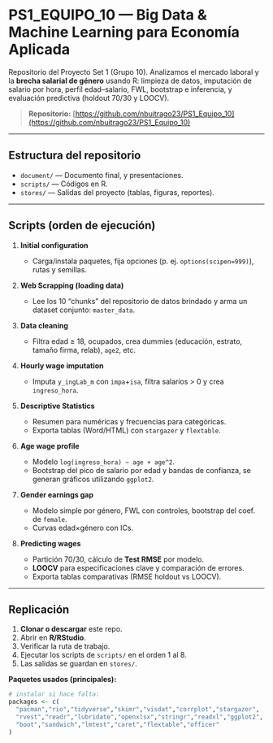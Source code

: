 # PS1_EQUIPO_10 — Big Data & Machine Learning para Economía Aplicada

Repositorio del Proyecto Set 1 (Grupo 10). Analizamos el mercado laboral y la **brecha salarial de género** usando R: limpieza de datos, imputación de salario por hora, perfil edad–salario, FWL, bootstrap e inferencia, y evaluación predictiva (holdout 70/30 y LOOCV).

> **Repositorio:** [https://github.com/nbuitrago23/PS1_Equipo_10](https://github.com/nbuitrago23/PS1_Equipo_10)

---

## Estructura del repositorio

- `document/` — Documento final, y presentaciones.  
- `scripts/` — Códigos en R.  
- `stores/` — Salidas del proyecto (tablas, figuras, reportes).

---

## Scripts (orden de ejecución)

1. **Initial configuration**  
   - Carga/instala paquetes, fija opciones (p. ej. `options(scipen=999)`), rutas y semillas.

2. **Web Scrapping (loading data)**  
   - Lee los 10 “chunks” del repositorio de datos brindado y arma un dataset conjunto: `master_data`.

3. **Data cleaning**  
   - Filtra edad ≥ 18, ocupados, crea dummies (educación, estrato, tamaño firma, relab), `age2`, etc.

4. **Hourly wage imputation**  
   - Imputa `y_ingLab_m` con `impa`+`isa`, filtra salarios > 0 y crea `ingreso_hora`.

5. **Descriptive Statistics**  
   - Resumen para numéricas y frecuencias para categóricas.  
   - Exporta tablas (Word/HTML) con `stargazer` y `flextable`.

6. **Age wage profile**  
   - Modelo `log(ingreso_hora) ~ age + age^2`.  
   - Bootstrap del pico de salario por edad y bandas de confianza, se generan gráficos utilizando `ggplot2`.

7. **Gender earnings gap**  
   - Modelo simple por género, FWL con controles, bootstrap del coef. de `female`.  
   - Curvas edad×género con ICs.

8. **Predicting wages**  
   - Partición 70/30, cálculo de **Test RMSE** por modelo.  
   - **LOOCV** para especificaciones clave y comparación de errores.  
   - Exporta tablas comparativas (RMSE holdout vs LOOCV).

---

## Replicación

1. **Clonar o descargar** este repo.  
2. Abrir en **R/RStudio**.  
3. Verificar la ruta de trabajo.  
4. Ejecutar los scripts de `scripts/` en el orden 1 al 8.  
5. Las salidas se guardan en `stores/`.

**Paquetes usados (principales):**
```r
# instalar si hace falta:
packages <- c(
  "pacman","rio","tidyverse","skimr","visdat","corrplot","stargazer",
  "rvest","readr","lubridate","openxlsx","stringr","readxl","ggplot2",
  "boot","sandwich","lmtest","caret","flextable","officer"
)

